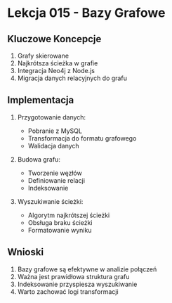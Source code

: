 # Lekcja 015 - Bazy Grafowe

## Kluczowe Koncepcje
1. Grafy skierowane
2. Najkrótsza ścieżka w grafie
3. Integracja Neo4j z Node.js
4. Migracja danych relacyjnych do grafu

## Implementacja
1. Przygotowanie danych:
   - Pobranie z MySQL
   - Transformacja do formatu grafowego
   - Walidacja danych

2. Budowa grafu:
   - Tworzenie węzłów
   - Definiowanie relacji
   - Indeksowanie

3. Wyszukiwanie ścieżki:
   - Algorytm najkrótszej ścieżki
   - Obsługa braku ścieżki
   - Formatowanie wyniku

## Wnioski
1. Bazy grafowe są efektywne w analizie połączeń
2. Ważna jest prawidłowa struktura grafu
3. Indeksowanie przyspiesza wyszukiwanie
4. Warto zachować logi transformacji